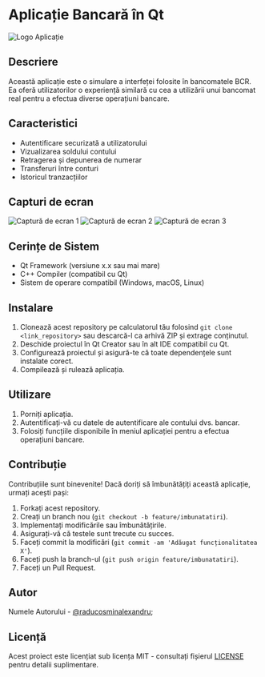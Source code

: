 # Aplicație Bancară în Qt

![Logo Aplicație](link_catre_logo)

## Descriere

Această aplicație este o simulare a interfeței folosite în bancomatele BCR. Ea oferă utilizatorilor o experiență similară cu cea a utilizării unui bancomat real pentru a efectua diverse operațiuni bancare.

## Caracteristici

- Autentificare securizată a utilizatorului
- Vizualizarea soldului contului
- Retragerea și depunerea de numerar
- Transferuri între conturi
- Istoricul tranzacțiilor

## Capturi de ecran

![Captură de ecran 1](link_catre_captura_1)
![Captură de ecran 2](link_catre_captura_2)
![Captură de ecran 3](link_catre_captura_3)

## Cerințe de Sistem

- Qt Framework (versiune x.x sau mai mare)
- C++ Compiler (compatibil cu Qt)
- Sistem de operare compatibil (Windows, macOS, Linux)

## Instalare

1. Clonează acest repository pe calculatorul tău folosind `git clone <link_repository>` sau descarcă-l ca arhivă ZIP și extrage conținutul.
2. Deschide proiectul în Qt Creator sau în alt IDE compatibil cu Qt.
3. Configurează proiectul și asigură-te că toate dependențele sunt instalate corect.
4. Compilează și rulează aplicația.

## Utilizare

1. Porniți aplicația.
2. Autentificați-vă cu datele de autentificare ale contului dvs. bancar.
3. Folosiți funcțiile disponibile în meniul aplicației pentru a efectua operațiuni bancare.

## Contribuție

Contribuțiile sunt binevenite! Dacă doriți să îmbunătățiți această aplicație, urmați acești pași:

1. Forkați acest repository.
2. Creați un branch nou (`git checkout -b feature/imbunatatiri`).
3. Implementați modificările sau îmbunătățirile.
4. Asigurați-vă că testele sunt trecute cu succes.
5. Faceți commit la modificări (`git commit -am 'Adăugat funcționalitatea X'`).
6. Faceți push la branch-ul (`git push origin feature/imbunatatiri`).
7. Faceți un Pull Request.

## Autor

Numele Autorului - [@raducosminalexandru](https://github.com/raducosminalexandru);

## Licență

Acest proiect este licențiat sub licența MIT - consultați fișierul [LICENSE](LICENSE) pentru detalii suplimentare.
